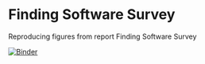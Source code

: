 # Finding Software Survey
Reproducing figures from report Finding Software Survey

[![Binder](https://mybinder.org/badge_logo.svg)](https://mybinder.org/v2/gh/orchid00/FindingSoftwareSurvey/HEAD?urlpath=https%3A%2F%2Fraw.githubusercontent.com%2Forchid00%2FFindingSoftwareSurvey%2Fmain%2Fscripts%2F02_clean_raw_data.R)

